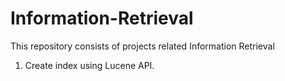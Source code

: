 # Information-Retrieval
This repository consists of projects related Information Retrieval

1. Create index using Lucene API.
